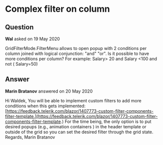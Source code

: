 # Complex filter on column

## Question

**Wal** asked on 19 May 2020

GridFilterMode.FilterMenu allows to open popup with 2 conditions per column joined with logical conjunction: "and" "or". Is it possible to have more conditions per column? For example: Salary> 20 and Salary <100 and not ( Salary=50)

## Answer

**Marin Bratanov** answered on 20 May 2020

Hi Waldek, You will be able to implement custom filters to add more conditions when this gets implemented: [https://feedback.telerik.com/blazor/1407773-custom-filter-components-filter-template.](https://feedback.telerik.com/blazor/1407773-custom-filter-components-filter-template.) For the time being, the only option is to put desired popups (e.g., animation containers ) in the header template or outside of the grid so you can set the desired filter through the grid state. Regards, Marin Bratanov
